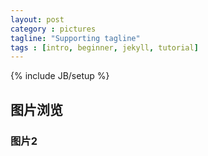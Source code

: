 ```yaml
---
layout: post
category : pictures
tagline: "Supporting tagline"
tags : [intro, beginner, jekyll, tutorial]
---
```

{% include JB/setup %}


## 图片浏览

### 图片2
